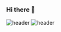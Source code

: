 ### Hi there 👋
![header](https://capsule-render.vercel.app/api?type=transparent&color=gradient&height=300&section=header&text=Hi%20there!%20👋%20I'm%20SuJung&fontSize=70&animation=fadeIn&fontAlignY=38)
![header](https://capsule-render.vercel.app/api?text=Hello%World!&fontSize=20&rotate=-30)




<!--
**SONG-crystal/SONG-crystal** is a ✨ _special_ ✨ repository because its `README.md` (this file) appears on your GitHub profile.

Here are some ideas to get you started:

- 🔭 I’m currently working on ...
- 🌱 I’m currently learning ...
- 👯 I’m looking to collaborate on ...
- 🤔 I’m looking for help with ...
- 💬 Ask me about ...
- 📫 How to reach me: ...
- 😄 Pronouns: ...
- ⚡ Fun fact: ...

State card
[![Anurag's GitHub stats](https://github-readme-stats.vercel.app/api?username=SONG-crystal)](https://github.com/anuraghazra/github-readme-stats)

-->
